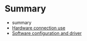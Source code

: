 # Summary

* summary
* [Hardware connection use](setup.md)
* [Software configuration and driver](soft.md)



